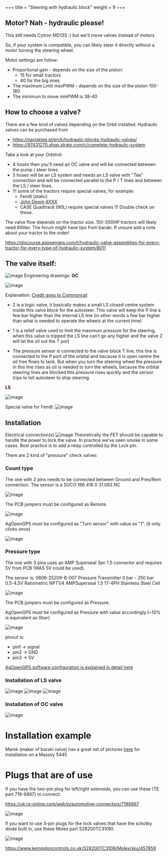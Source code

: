 +++
title = "Steering with hydraulic block"
weight = 9
+++

## Motor? Nah - hydraulic please!

This still needs Cytron MD13S :) but we'll move valves instead of motors

So, if your system is compatible, you can likely steer it directly without a motor turning the steering wheel.

Motor settings are follow:

  * Proportional gain - depends on the size of the piston:
    * 15 for small tractors
    * 40 for the big ones
  * The maximum Limit maxPWM - depends on the size of the piston 100-180
  * The minimum to move minPWM is 38-40

## How to choose a valve?
There are a few kind of valves depending on the Orbit installed. Hydraulic valves can be purchased from

- https://navisklep.pl/en/k/hydraulic-blocks-hydraulic-valves/
- https://97431270.shop.strato.com/c/complete-hydraulic-system

Take a look at your Orbitrol: 
  * 4 hoses then you'll need an OC valve and will be connected between the pump / steer lines.
  * 5 hoses will be an LS system and needs an LS valve with "Tee" connection and will be connected parallel to the P / T lines and between the LS / steer lines.
  * !!! some of the tractors require special valves, for example: 
    * Fendt (static) 
    * [John Deere 4XXX](https://discourse.agopengps.com/t/hydraulic-valve-assemblies-for-every-tractor-for-every-type-of-hydraulic-system/8011/586?u=bgunics) 
    * CASE Quadtrack (90L) require special valves !!! Double check on these. 

The valve flow depends on the tractor size. 150-200HP tractors will likely need 60liter. The forum might have tips from baraki. If unsure add a note about your tractor to the order!

https://discourse.agopengps.com/t/hydraulic-valve-assemblies-for-every-tractor-for-every-type-of-hydraulic-system/8011

## The valve itself:
![image](../../img/steer-hydraulic-block.png)
Engineering drawings:
**OC**

![image](../../img/steer-oc-valve-drawing.png)

Explanation: [Credit goes to Commonrail](https://discourse.agopengps.com/t/hydraulic-valve-assemblies-for-every-tractor-for-every-type-of-hydraulic-system/8011/578?u=bgunics)

* 2 is a logic valve, it basically makes a small LS closed centre system inside this valve block for the autosteer. This valve will keep the P line a few bar higher than the internal LS line (in other words a few bar higher than what is needed to operate the wheels at the current time)

* 1 is a relief valve used to limit the maximum pressure for the steering, when this valve is tripped the LS line can’t go any higher and the valve 2 will let the oil out the T port

* The pressure sensor is connected to the valve block T line, this line is connected to the P port of the orbital and because it is open centre the oil free flows to tank. But when you turn the steering wheel the pressure in this line rises as oil is needed to turn the wheels, because the orbital steering lines are blocked this pressure rises quickly and the sensor trips to tell autosteer to stop steering


**LS**

![image](../../img/steer-ls-valve-drawing.png)

Special valve for Fendt:
![image](../../img/steer-valve-fendt.png)

## Installation
Electrical connection(s)
![image](../../img/hydraulic-block-electrical-connection.png)
Theoretically the FET should be capable to handle the power to lock the valve. In practice we've seen smoke in some cases.
Best practice is to add a relay controlled by the Lock pin.


There are 2 kind of "pressure" check valves:
### Count type
The one with 2 pins needs to be connected between Ground and Pres/Rem connection. 
The sensor is a SUCO 166 416 0 31 063 NC

![image](../../img/2pin-count-check-valve.png)

The PCB jumpers must be configured as Remote. 

![image](../../img/count-check-valve-jumper.png)

AgOpenGPS must be configured as "Turn sensor" with value as "1". (it only clicks once)

![image](../../img/agopengps-turn-sensor.png)

### Pressure type
The one with 3 pins uses an AMP Superseal 3pn 1.5 connector and requires 5V from PCB (WAS 5V could be used). 

The sensor is:
0606-25209-B-007 Pressure Transmitter 
0 bar - 250 bar 0.5-4.5V
Ratiometric NPT1/4 AMPSuperseal
1.5 17-4PH Stainless Steel Cell

![image](../../img/3pin-pressure-check-valve.png)


The PCB jumpers must be configured as Pressure. 

AgOpenGPS must be configured as Pressure with value accordingly.(~10% is equivalent as 0bar)

![image](../../img/amp-superseal-pinout.png)

pinout is:
 - pin1 -> signal
 - pin2 -> GND
 - pin3 -> 5V

[AgOpenGPS software configuration is explained in detail here](/software/04.-AgOpenGPS-Orientation#steer-configuration)


### Installation of LS valve
![image](../../img/ls-valve-installation-1.png)
![image](../../img/ls-valve-installation-2.png)
![image](../../img/ls-valve-installation-3.png)

### Installation of OC valve
![image](../../img/oc-valve-installation.png)

# Installation example
Marek (maker of baraki valve) has a great set of pictures [here](https://photos.app.goo.gl/pQFi3ziAcnyhWgAR8) for installation on a Massey 5445

# Plugs that are of use

If you have the two-pin plug for left/right solenoids, you can use these (TE part 718-6867)  to connect:

https://uk.rs-online.com/web/p/automotive-connectors/7186867

![image](../../img/plug-te-718-6867.png)

If you want to use 3-pin plugs for the lock valves that have the schotky diode built in, use these Molex part S28200TC310R):

![image](../../img/plug-molex-s28200tc310r.png)

https://www.kempstoncontrols.co.uk/S28200TC310R/Molex/sku/457859


